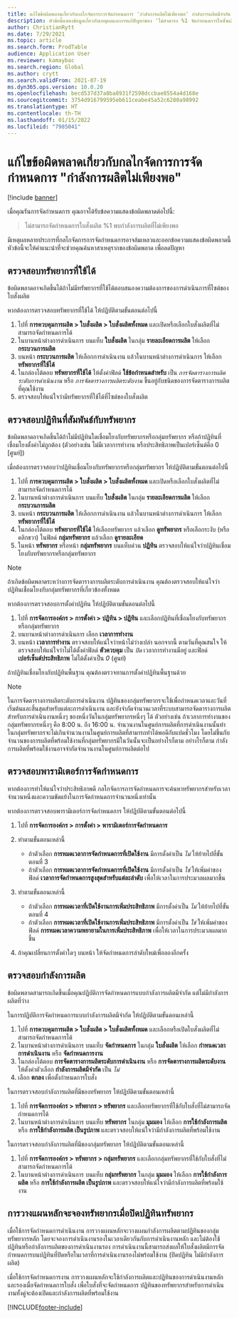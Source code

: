```yaml
---
title: แก้ไขข้อผิดพลาดเกี่ยวกับกลไกจัดการการจัดกำหนดการ 'กำลังการผลิตไม่เพียงพอ' กำลังการผลิตมีจำกัด
description: หัวข้อนี้แสดงข้อมูลเกี่ยวกับเหตุผลและการแก้ปัญหาของ 'ไม่สามารถ %1 จัดกำหนดการใบสั่งผลิต' ข้อผิดพลาดเกี่ยวกับกลไกจัดการการจัดกำหนดการ "พบกำลังการผลิตที่ไม่เพียงพอ"
author: ChristianRytt
ms.date: 7/29/2021
ms.topic: article
ms.search.form: ProdTable
audience: Application User
ms.reviewer: kamaybac
ms.search.region: Global
ms.author: crytt
ms.search.validFrom: 2021-07-19
ms.dyn365.ops.version: 10.0.20
ms.openlocfilehash: becd537d37a8ba8931f2598dccbae8554a4d168e
ms.sourcegitcommit: 3754d916799595eb611ceabe45a52c6280a98992
ms.translationtype: HT
ms.contentlocale: th-TH
ms.lasthandoff: 01/15/2022
ms.locfileid: "7985041"
---
```

# <a name="fix-the-not-enough-capacity-could-be-found-scheduling-engine-error"></a>แก้ไขข้อผิดพลาดเกี่ยวกับกลไกจัดการการจัดกำหนดการ "กำลังการผลิตไม่เพียงพอ"

[!include [banner](../includes/banner.md)]

เมื่อคุณรันการจัดกำหนดการ คุณอาจได้รับข้อความแสดงข้อผิดพลาดต่อไปนี้:

> ไม่สามารถจัดกำหนดการใบสั่งผลิต %1 พบกำลังการผลิตที่ไม่เพียงพอ

มีเหตุผลหลายประการที่กลไกจัดการการจัดกำหนดการอาจล้มเหลวและออกข้อความแสดงข้อผิดพลาดนี้ หัวข้อนี้จะให้คำแนะนำที่จะช่วยคุณค้นหาสาเหตุรากของข้อผิดพลาด เพื่อลดปัญหา

## <a name="review-the-applicable-resources"></a>ตรวจสอบทรัพยากรที่ใช้ได้

ข้อผิดพลาดอาจเกิดขึ้นได้ถ้าไม่มีทรัพยากรที่ใช้ได้ตอบสนองความต้องการของการดําเนินการที่ไซต์ของใบสั่งผลิต

หากต้องการตรวจสอบทรัพยากรที่ใช้ได้ ให้ปฏิบัติตามขั้นตอนต่อไปนี้

1. ไปที่ **การควบคุมการผลิต \> ใบสั่งผลิต \> ใบสั่งผลิตทั้งหมด** และเปิดหรือเลือกใบสั่งผลิตที่ไม่สามารถจัดกำหนดการได้
1. ในบานหน้าต่างการดำเนินการ บนแท็บ **ใบสั่งผลิต** ในกลุ่ม **รายละเอียดการผลิต** ให้เลือก **กระบวนการผลิต**
1. บนหน้า **กระบวนการผลิต** ให้เลือกการดําเนินงาน แล้วในบานหน้าต่างการดําเนินการ ให้เลือก **ทรัพยากรที่ใช้ได้**
1. ในกล่องโต้ตอบ **ทรัพยากรที่ใช้ได้** ให้ตั้งค่าฟิลด์ **ใช้ข้อกำหนดสำหรับ** เป็น *การจัดตารางการผลิตระดับการดำเนินงาน* หรือ *การจัดตารางการผลิตระดับงาน* ขึ้นอยู่กับชนิดของการจัดตารางการผลิตที่คุณใช้งาน
1. ตรวจสอบให้แน่ใจว่ามีทรัพยากรที่ใช้ได้ที่ไซต์ของใบสั่งผลิต

## <a name="review-the-calendars-that-are-associated-with-resources"></a>ตรวจสอบปฏิทินที่สัมพันธ์กับทรัพยากร

ข้อผิดพลาดอาจเกิดขึ้นได้ถ้าไม่มีปฏิทินใดเชื่อมโยงกับทรัพยากรหรือกลุ่มทรัพยากร หรือถ้าปฏิทินที่เชื่อมโยงตั้งค่าไม่ถูกต้อง (ตัวอย่างเช่น ไม่มีเวลาการทำงาน หรือประสิทธิภาพเป็นเปอร์เซ็นต์คือ 0 \[ศูนย์\])

เมื่อต้องการตรวจสอบว่าปฏิทินเชื่อมโยงกับทรัพยากรหรือกลุ่มทรัพยากร ให้ปฏิบัติตามขั้นตอนต่อไปนี้

1. ไปที่ **การควบคุมการผลิต \> ใบสั่งผลิต \> ใบสั่งผลิตทั้งหมด** และเปิดหรือเลือกใบสั่งผลิตที่ไม่สามารถจัดกำหนดการได้
1. ในบานหน้าต่างการดำเนินการ บนแท็บ **ใบสั่งผลิต** ในกลุ่ม **รายละเอียดการผลิต** ให้เลือก **กระบวนการผลิต**
1. บนหน้า **กระบวนการผลิต** ให้เลือกการดําเนินงาน แล้วในบานหน้าต่างการดําเนินการ ให้เลือก **ทรัพยากรที่ใช้ได้**
1. ในกล่องโต้ตอบ **ทรัพยากรที่ใช้ได้** ให้เลือกทรัพยากร แล้วเลือก **ดูทรัพยากร** หรือเลือกระงับ (หรือคลิกขวา) ในฟิลด์ **กลุ่มทรัพยากร** แล้วเลือก **ดูรายละเอียด**
1. ในหน้า **ทรัพยากร** หรือหน้า **กลุ่มทรัพยากร** บนแท็บด่วน **ปฏิทิน** ตรวจสอบให้แน่ใจว่าปฏิทินเชื่อมโยงกับทรัพยากรหรือกลุ่มทรัพยากร

> [!NOTE]
> ถ้าเกิดข้อผิดพลาดระหว่างการจัดตารางการผลิตระดับการดําเนินงาน คุณต้องตรวจสอบให้แน่ใจว่าปฏิทินเชื่อมโยงกับกลุ่มทรัพยากรที่เกี่ยวข้องทั้งหมด

หากต้องการตรวจสอบการตั้งค่าปฏิทิน ให้ปฏิบัติตามขั้นตอนต่อไปนี้

1. ไปที่ **การจัดการองค์กร \> การตั้งค่า \> ปฏิทิน \> ปฏิทิน** และเลือกปฏิทินที่เชื่อมโยงกับทรัพยากรหรือกลุ่มทรัพยากร
1. บนบานหน้าต่างการดำเนินการ เลือก **เวลาการทำงาน**
1. บนหน้า **เวลาการทำงาน** ตรวจสอบให้แน่ใจว่าหน้าไม่ว่างเปล่า นอกจากนี้ ตามวันที่คุณสนใจ ให้ตรวจสอบให้แน่ใจว่าไม่ได้ตั้งค่าฟิลด์ **ตัวควบคุม** เป็น *ปิด* เวลาการทำงานมีอยู่ และฟิลด์ **เปอร์เซ็นต์ประสิทธิภาพ** ไม่ได้ตั้งค่าเป็น *0* (ศูนย์)

ถ้าปฏิทินเชื่อมโยงกับปฏิทินพื้นฐาน คุณต้องตรวจทานการตั้งค่าปฏิทินพื้นฐานด้วย

> [!NOTE]
> ในการจัดตารางการผลิตระดับการดำเนินงาน ปฏิทินของกลุ่มทรัพยากรจะใช้เพื่อกำหนดเวลาและวันที่เริ่มต้นและสิ้นสุดสำหรับแต่ละการดำเนินงาน และยังจํากัดจํานวนเวลาที่ระบบสามารถจัดตารางการผลิตสำหรับการดําเนินงานหนึ่งๆ ของหนึ่งวันในกลุ่มทรัพยากรหนึ่งๆ ได้ ตัวอย่างเช่น ถ้าเวลาการทำงานของกลุ่มทรัพยากรหนึ่งๆ คือ 8:00 น. ถึง 16:00 น. จํานวนงานในศูนย์การผลิตที่การดําเนินงานนั้นทำในกลุ่มทรัพยากรจะไม่เกินจํานวนงานในศูนย์การผลิตที่สามารถทำได้พอดีกับแปดชั่วโมง โดยไม่ขึ้นกับจํานวนของการผลิตที่พร้อมใช้งานที่กลุ่มทรัพยากรมีในวันนั้นจะเป็นอย่างไรก็ตาม อย่างไรก็ตาม กำลังการผลิตที่พร้อมใช้งานอาจจำกัดจำนวนงานในศูนย์การผลิตต่อไป

## <a name="review-the-scheduling-parameters"></a>ตรวจสอบพารามิเตอร์การจัดกำหนดการ

หากต้องการทำให้แน่ใจว่าประสิทธิภาพดี กลไกจัดการการจัดกำหนดการจะค้นหาทรัพยากรสำหรับเวลาจํานวนหนึ่งและความขัดแย้งในการจัดกำหนดการจํานวนหนึ่งเท่านั้น

หากต้องการตรวจสอบพารามิเตอร์การจัดกำหนดการ ให้ปฏิบัติตามขั้นตอนต่อไปนี้

1. ไปที่ **การจัดการองค์กร \> การตั้งค่า \> พารามิเตอร์การจัดกำหนดการ**
1. ทำตามขั้นตอนเหล่านี้

    - ถ้าตัวเลือก **การหมดเวลาการจัดกำหนดการที่เปิดใช้งาน** มีการตั้งค่าเป็น *ไม่* ให้ย้ายไปที่ขั้นตอนที่ 3
    - ถ้าตัวเลือก **การหมดเวลาการจัดกำหนดการที่เปิดใช้งาน** มีการตั้งค่าเป็น *ใช่* ให้เพิ่มค่าของฟิลด์ **เวลาการจัดกำหนดการสูงสุดสำหรับแต่ละลำดับ** เพื่อให้เวลาในการประมวลผลมากขึ้น

1. ทำตามขั้นตอนเหล่านี้

    - ถ้าตัวเลือก **การหมดเวลาที่เปิดใช้งานการเพิ่มประสิทธิภาพ** มีการตั้งค่าเป็น *ไม่* ให้ย้ายไปที่ขั้นตอนที่ 4
    - ถ้าตัวเลือก **การหมดเวลาที่เปิดใช้งานการเพิ่มประสิทธิภาพ** มีการตั้งค่าเป็น *ใช่* ให้เพิ่มค่าของฟิลด์ **การหมดเวลาความพยายามในการเพิ่มประสิทธิภาพ** เพื่อให้เวลาในการประมวลผลมากขึ้น

1. ถ้าคุณเปลี่ยนการตั้งค่าใดๆ บนหน้า ให้จัดกำหนดการลำดับใหม่เพื่อลองอีกครั้ง

## <a name="review-capacity"></a>ตรวจสอบกำลังการผลิต

ข้อผิดพลาดสามารถเกิดขึ้นเมื่อคุณปฏิบัติการจัดกำหนดการแบบกำลังการผลิตมีจำกัด แต่ไม่มีกำลังการผลิตที่ว่าง

ในการปฏิบัติการจัดกำหนดการแบบกำลังการผลิตมีจำกัด ให้ปฏิบัติตามขั้นตอนเหล่านี้

1. ไปที่ **การควบคุมการผลิต \> ใบสั่งผลิต \> ใบสั่งผลิตทั้งหมด** และเลือกหรือเปิดใบสั่งผลิตที่ไม่สามารถจัดกำหนดการได้
1. ในบานหน้าต่างการดําเนินการ บนแท็บ **จัดกำหนดการ** ในกลุ่ม **ใบสั่งผลิต** ให้เลือก **กำหนดเวลาการดำเนินงาน** หรือ **จัดกำหนดการงาน**
1. ในกล่องโต้ตอบ **การจัดตารางการผลิตระดับการดำเนินงาน** หรือ **การจัดตารางการผลิตระดับงาน** ให้ตั้งค่าตัวเลือก **กำลังการผลิตมีจำกัด** เป็น *ไม่*
1. เลือก **ตกลง** เพื่อตั้งกำหนดการใบสั่ง

ในการตรวจสอบกำลังการผลิตที่มีของทรัพยากร ให้ปฏิบัติตามขั้นตอนเหล่านี้

1. ไปที่ **การจัดการองค์กร \> ทรัพยากร \> ทรัพยากร** และเลือกทรัพยากรที่ใช้กับใบสั่งที่ไม่สามารถจัดกำหนดการได้
1. ในบานหน้าต่างการดำเนินการ บนแท็บ **ทรัพยากร** ในกลุ่ม **มุมมอง** ให้เลือก **การใช้กำลังการผลิต** หรือ **การใช้กำลังการผลิต เป็นรูปภาพ** และตรวจสอบให้แน่ใจว่ามีกำลังการผลิตที่พร้อมใช้งาน

ในการตรวจสอบกำลังการผลิตที่มีของกลุ่มทรัพยากร ให้ปฏิบัติตามขั้นตอนเหล่านี้

1. ไปที่ **การจัดการองค์กร \> ทรัพยากร \> กลุ่มทรัพยากร** และเลือกกลุ่มทรัพยากรที่ใช้กับใบสั่งที่ไม่สามารถจัดกำหนดการได้
1. ในบานหน้าต่างการดำเนินการ บนแท็บ **กลุ่มทรัพยากร** ในกลุ่ม **มุมมอง** ให้เลือก **การใช้กำลังการผลิต** หรือ **การใช้กำลังการผลิต เป็นรูปภาพ** และตรวจสอบให้แน่ใจว่ามีกำลังการผลิตที่พร้อมใช้งาน

## <a name="master-planning-books-a-resource-when-the-resource-calendar-is-closed"></a>การวางแผนหลักจะจองทรัพยากรเมื่อปิดปฏิทินทรัพยากร

เมื่อใช้การจัดกำหนดการดําเนินงาน การวางแผนหลักจะวางแผนกำลังการผลิตตามปฏิทินของกลุ่มทรัพยากรหลัก โดยจะจองการดําเนินงานรองในเวลาเดียวกันกับการดําเนินงานหลัก และไม่ต้องใช้ปฏิทินหรือกำลังการผลิตของการดําเนินงานรอง การดําเนินงานนี้สามารถส่งผลให้ใบสั่งผลิตมีการจัดกำหนดการบนปฏิทินที่ปิดหรือในเวลาที่การดําเนินงานรองไม่พร้อมใช้งาน (ปิดปฏิทิน ไม่มีกำลังการผลิต)

เมื่อใช้การจัดกำหนดการงาน การวางแผนหลักจะใช้กำลังการผลิตและปฏิทินของการดําเนินงานหลักและรองเมื่อจัดกำหนดการใบสั่ง เพื่อใบสั่งที่จะจัดกำหนดการ ปฏิทินของทรัพยากรสำหรับการดําเนินงานทั้งคู่จะต้องเปิดและกำลังการผลิตที่พร้อมใช้งาน

[!INCLUDE[footer-include](../../includes/footer-banner.md)]
